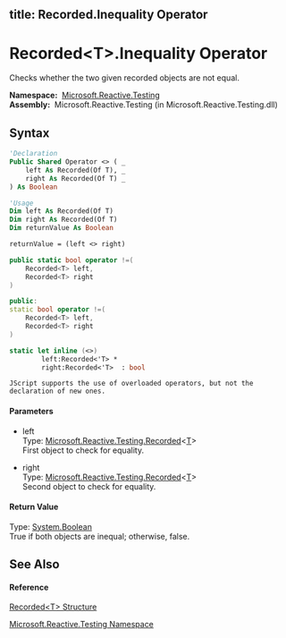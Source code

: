 title: Recorded<T>.Inequality Operator
---
# Recorded\<T\>.Inequality Operator

Checks whether the two given recorded objects are not equal.

**Namespace:**  [Microsoft.Reactive.Testing](Microsoft.Reactive.Testing\Microsoft.Reactive.Testing.md)  
**Assembly:**  Microsoft.Reactive.Testing (in Microsoft.Reactive.Testing.dll)

## Syntax

```vb
'Declaration
Public Shared Operator <> ( _
    left As Recorded(Of T), _
    right As Recorded(Of T) _
) As Boolean
```

```vb
'Usage
Dim left As Recorded(Of T)
Dim right As Recorded(Of T)
Dim returnValue As Boolean

returnValue = (left <> right)
```

```csharp
public static bool operator !=(
    Recorded<T> left,
    Recorded<T> right
)
```

```c++
public:
static bool operator !=(
    Recorded<T> left, 
    Recorded<T> right
)
```

```fsharp
static let inline (<>)
        left:Recorded<'T> * 
        right:Recorded<'T>  : bool
```

```jscript
JScript supports the use of overloaded operators, but not the declaration of new ones.
```

#### Parameters

- left  
  Type: [Microsoft.Reactive.Testing.Recorded](Recorded\Recorded(T).md)\<[T](Recorded\Recorded(T).md)\>  
  First object to check for equality.

- right  
  Type: [Microsoft.Reactive.Testing.Recorded](Recorded\Recorded(T).md)\<[T](Recorded\Recorded(T).md)\>  
  Second object to check for equality.

#### Return Value

Type: [System.Boolean](https://msdn.microsoft.com/en-us/library/a28wyd50)  
True if both objects are inequal; otherwise, false.

## See Also

#### Reference

[Recorded\<T\> Structure](Recorded\Recorded(T).md)

[Microsoft.Reactive.Testing Namespace](Microsoft.Reactive.Testing\Microsoft.Reactive.Testing.md)






